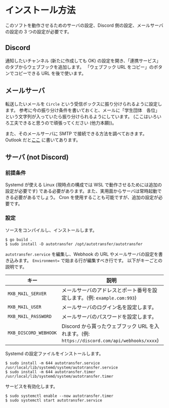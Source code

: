 # インストール方法

このソフトを動作させるためのサーバの設定、Discord 側の設定、メールサーバの設定の 3 つの設定が必要です。

## Discord

通知したいチャンネル (新たに作成しても OK) の設定を開き、「連携サービス」のタブからウェブフックを追加します。
「ウェブフック URL をコピー」のボタンでコピーできる URL を後で使います。

## メールサーバ

転送したいメールを `Circle` という受信ボックスに振り分けられるように設定します。
参考に今の振り分け条件を書いておくと、メールに「学生団体　各位」という文字列が入っていたら振り分けられるようにしています。
(ここはいろいろ工夫できると思うので頑張ってください (他力本願))。

また、そのメールサーバに SMTP で接続できる方法を調べておきます。
Outlook だと[ここ](https://support.microsoft.com/ja-jp/office/outlook-com-%E3%81%AE-pop-imap-%E3%81%8A%E3%82%88%E3%81%B3-smtp-%E3%81%AE%E8%A8%AD%E5%AE%9A-d088b986-291d-42b8-9564-9c414e2aa040)
に書いてあります。

## サーバ (not Discord)

### 前提条件

Systemd が使える Linux (現時点の構成では WSL で動作させるためには追加の設定が必要です)
である必要があります。また、実用面からサーバは常時起動できる必要があるでしょう。
Cron を使用することも可能ですが、追加の設定が必要です。

### 設定

ソースをコンパイルし、インストールします。

```shellsession
$ go build .
$ sudo install -D autotransfer /opt/autotransfer/autotransfer
```

`autotransfer.service` を編集し、Webhook の URL やメールサーバの設定を書き込みます。
`Environment=` で始まる行が編集すべき行です。
以下がキーごとの説明です。

キー                   | 説明
----------------------|--------------------------------------------------------------------------------------
`MXB_MAIL_SERVER`     | メールサーバのアドレスとポート番号を設定します。(例: `example.com:993`)
`MXB_MAIL_USER`       | メールサーバのログイン名を設定します。
`MXB_MAIL_PASSWORD`   | メールサーバのパスワードを設定します。
`MXB_DISCORD_WEBHOOK` | Discord から貰ったウェブフック URL を入れます。(例: `https://discord.com/api/webhooks/xxxx`)

Systemd の設定ファイルをインストールします。

```shellsession
$ sudo install -m 644 autotransfer.service /usr/local/lib/systemd/system/autotransfer.service
$ sudo install -m 644 autotransfer.timer   /usr/local/lib/systemd/system/autotransfer.timer
```

サービスを有効化します。

```shellsession
$ sudo systemctl enable --now autotransfer.timer
$ sudo systemctl start autotransfer.service
```
